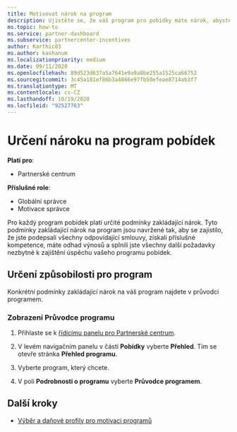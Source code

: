 ```yaml
---
title: Motivovat nárok na program
description: Ujistěte se, že váš program pro pobídky máte nárok, abyste mohli platit. Tento proces zahrnuje kontrolu způsobilosti v příručce programu.
ms.topic: how-to
ms.service: partner-dashboard
ms.subservice: partnercenter-incentives
author: Karthic83
ms.author: kashanum
ms.localizationpriority: medium
ms.date: 09/11/2020
ms.openlocfilehash: 89d523d637a5a7641e9a9a8be255a1525ca66752
ms.sourcegitcommit: 3c45a181ef86b3a4866e97fb50efeae8714ab3f7
ms.translationtype: MT
ms.contentlocale: cs-CZ
ms.lasthandoff: 10/19/2020
ms.locfileid: "92527763"
---
```

# <a name="determine-your-incentives-program-eligibility"></a>Určení nároku na program pobídek

**Platí pro**:

- Partnerské centrum

**Příslušné role**:

- Globální správce
- Motivace správce

 Pro každý program pobídek platí určité podmínky zakládající nárok. Tyto podmínky zakládající nárok na program jsou navržené tak, aby se zajistilo, že jste podepsali všechny odpovídající smlouvy, získali příslušné kompetence, máte odhad výnosů a splnili jste všechny další požadavky nezbytné k zajištění úspěchu vašeho programu pobídek.

## <a name="determining-your-program-eligibility"></a>Určení způsobilosti pro program

Konkrétní podmínky zakládající nárok na váš program najdete v průvodci programem. 

### <a name="to-see-your-program-guide"></a>Zobrazení Průvodce programu

1. Přihlaste se k [řídicímu panelu pro Partnerské centrum](https://partner.microsoft.com/dashboard/).

2. V levém navigačním panelu v části **Pobídky** vyberte **Přehled**. Tím se otevře stránka **Přehled programu**.

3. Vyberte program, který chcete.

4. V poli **Podrobnosti o programu** vyberte **Průvodce programem**.

## <a name="next-steps"></a>Další kroky

- [Výběr a daňové profily pro motivaci programů](incentives-create-and-manage-your-payout-and-tax-profiles.md)
